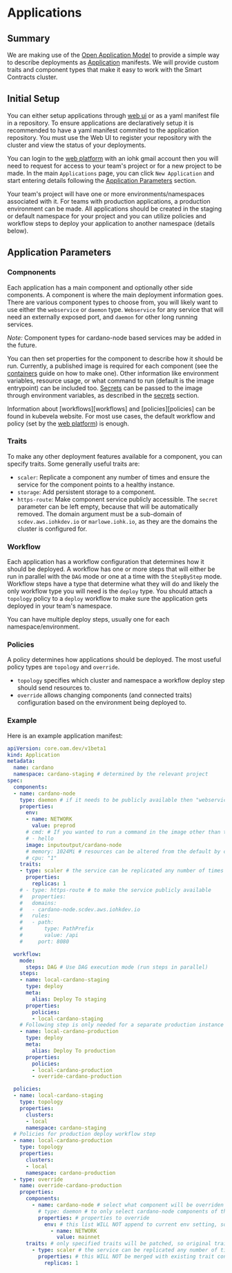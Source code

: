 # Applications

## Summary
We are making use of the [Open Application Model][oam] to provide a simple way to describe deployments as [Application][app] manifests. We will provide custom traits and component types that make it easy to work with the Smart Contracts cluster.

## Initial Setup
You can either setup applications through [web ui][scdev-vela] or as a yaml manifest file in a repository. To ensure applications are declaratively setup it is recommended to have a yaml manifest commited to the application repository. You must use the Web UI to register your repository with the cluster and view the status of your deployments.

You can login to the [web platform][scdev-vela] with an iohk gmail account then you will need to request for access to your team's project or for a new project to be made. In the main `Applications` page, you can click `New Application` and start entering details following the [Application Parameters](#application-parameters) section.

Your team's project will have one or more environments/namespaces associated with it. For teams with production applications, a production environment can be made. All applications should be created in the staging or default namespace for your project and you can utilize policies and workflow steps to deploy your application to another namespace (details below).

## Application Parameters

### Compnonents
Each application has a main component and optionally other side components. A component is where the main deployment information goes. There are various component types to choose from, you will likely want to use either the `webservice` or `daemon` type. `Webservice` for any service that will need an externally exposed port, and `daemon` for other long running services.

*Note:* Component types for cardano-node based services may be added in the future.

You can then set properties for the component to describe how it should be run. Currently, a published image is required for each component (see the [containers][containers] guide on how to make one). Other information like environment variables, resource usage, or what command to run (default is the image entrypoint) can be included too. [Secrets][secrets] can be passed to the image through environment variables, as described in the [secrets][secrets] section.

Information about [workflows][workflows] and [policies][policies] can be found in kubevela website. For most use cases, the default workflow and policy (set by the [web platform][scdev-vela]) is enough.

### Traits
To make any other deployment features available for a component, you can specify traits.
Some generally useful traits are:
 - `scaler`: Replicate a component any number of times and ensure the service for the component points to a healthy instance.
 - `storage`: Add persistent storage to a component.
 - `https-route`: Make component service publicly accessible. The `secret` parameter can be left empty, because that will be automatically removed. The domain argument must be a sub-domain of `scdev.aws.iohkdev.io` or `marlowe.iohk.io`, as they are the domains the cluster is configured for.

### Workflow
Each application has a workflow configuration that determines how it should be deployed. A workflow has one or more steps that will either be run in parallel with the `DAG` mode or one at a time with the `StepByStep` mode. Workflow steps have a type that determine what they will do and likely the only workflow type you will need is the `deploy` type. You should attach a `topology` policy to a `deploy` workflow to make sure the application gets deployed in your team's namespace.

You can have multiple deploy steps, usually one for each namespace/environment.

### Policies
A policy determines how applications should be deployed. The most useful policy types are `topology` and `override`.
 - `topology` specifies which cluster and namespace a workflow deploy step should send resources to.
 - `override` allows changing components (and connected traits) configuration based on the environment being deployed to.

### Example

Here is an example application manifest:
```yaml
apiVersion: core.oam.dev/v1beta1
kind: Application
metadata:
  name: cardano
  namespace: cardano-staging # determined by the relevant project
spec:
  components:
  - name: cardano-node
    type: daemon # if it needs to be publicly available then "webservice" would be better
    properties:
      env:
      - name: NETWORK
        value: preprod
      # cmd: # If you wanted to run a command in the image other than the default entrypoint
      # - hello
      image: inputoutput/cardano-node
      # memory: 1024Mi # resources can be altered from the default by changing these settings
      # cpu: "1"
    traits:
    - type: scaler # the service can be replicated any number of times here
      properties:
        replicas: 1
    # - type: https-route # to make the service publicly available
    #   properties:
    #   domains:
    #   - cardano-node.scdev.aws.iohkdev.io
    #   rules:
    #   - path:
    #       type: PathPrefix
    #       value: /api
    #     port: 8080

  workflow:
    mode:
      steps: DAG # Use DAG execution mode (run steps in parallel)
    steps:
    - name: local-cardano-staging
      type: deploy
      meta:
        alias: Deploy To staging
      properties:
        policies:
        - local-cardano-staging
    # Following step is only needed for a separate production instance
    - name: local-cardano-production
      type: deploy
      meta:
        alias: Deploy To production
      properties:
        policies:
        - local-cardano-production
        - override-cardano-production

  policies:
  - name: local-cardano-staging
    type: topology
    properties:
      clusters:
      - local
      namespace: cardano-staging
  # Policies for production deploy workflow step
  - name: local-cardano-production
    type: topology
    properties:
      clusters:
      - local
      namespace: cardano-production
  - type: override
    name: override-cardano-production
    properties:
      components:
        - name: cardano-node # select what component will be overriden
          # type: daemon # to only select cardano-node components of this type (types cannot be overriden)
          properties: # properties to override
            env: # this list WILL NOT append to current env setting, so all original env entries should be included again
              - name: NETWORK
                value: mainnet
      traits: # only specified traits will be patched, so original traits don't need to be repeated
        - type: scaler # the service can be replicated any number of times here
          properties: # this WILL NOT be merged with existing trait configuration
            replicas: 1
   
      

  ```

[oam]: https://oam.dev/ 
[app]: https://kubevela.io/docs/getting-started/core-concept
[containers]: ./containers.md
[secrets]: ./secrets.md
[scdev-vela]: https://vela.scdev.aws.iohkdev.io
[vela-policies]: https://kubevela.io/docs/end-user/policies/references
[vela-workflows]: https://kubevela.io/docs/end-user/workflow/overview
